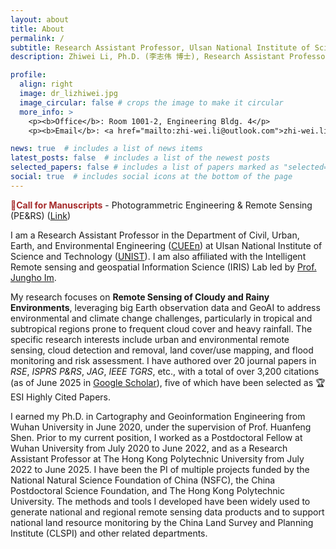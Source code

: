 ```yaml
---
layout: about
title: About
permalink: /
subtitle: Research Assistant Professor, Ulsan National Institute of Science and Technology
description: Zhiwei Li, Ph.D. (李志伟 博士), Research Assistant Professor, Ulsan National Institute of Science and Technology (UNIST)

profile:
  align: right
  image: dr_lizhiwei.jpg
  image_circular: false # crops the image to make it circular
  more_info: >
    <p><b>Office</b>: Room 1001-2, Engineering Bldg. 4</p>
    <p><b>Email</b>: <a href="mailto:zhi-wei.li@outlook.com">zhi-wei.li@outlook.com</a></p>

news: true  # includes a list of news items
latest_posts: false  # includes a list of the newest posts
selected_papers: false # includes a list of papers marked as "selected={true}"
social: true  # includes social icons at the bottom of the page
---
```


**<font color=brown>:pushpin:Call for Manuscripts</font>** - Photogrammetric Engineering & Remote Sensing (PE&RS) ([Link](https://my.asprs.org/PERS))

I am a Research Assistant Professor in the Department of Civil, Urban, Earth, and Environmental Engineering (<a href='https://uee.unist.ac.kr/eng/'>CUEEn</a>) at Ulsan National Institute of Science and Technology (<a href='https://www.unist.ac.kr/'>UNIST</a>). I am also affiliated with the Intelligent Remote sensing and geospatial Information Science (IRIS) Lab led by [Prof. Jungho Im](https://irisunist.wixsite.com/irislab).

My research focuses on **Remote Sensing of Cloudy and Rainy Environments**, leveraging big Earth observation data and GeoAI to address environmental and climate change challenges, particularly in tropical and subtropical regions prone to frequent cloud cover and heavy rainfall. The specific research interests include urban and environmental remote sensing, cloud detection and removal, land cover/use mapping, and flood monitoring and risk assessment. I have authored over 20 journal papers in *RSE*, *ISPRS P&RS*, *JAG*, *IEEE TGRS*, etc., with a total of over 3,200 citations (as of June 2025 in <a href='https://scholar.google.com/citations?user=SlXpfWMAAAAJ&hl=en'>Google Scholar</a>), five of which have been selected as 🏆ESI Highly Cited Papers.

I earned my Ph.D. in Cartography and Geoinformation Engineering from Wuhan University in June 2020, under the supervision of Prof. Huanfeng Shen. Prior to my current position, I worked as a Postdoctoral Fellow at Wuhan University from July 2020 to June 2022, and as a Research Assistant Professor at The Hong Kong Polytechnic University from July 2022 to June 2025. I have been the PI of multiple projects funded by the National Natural Science Foundation of China (NSFC), the China Postdoctoral Science Foundation, and The Hong Kong Polytechnic University. The methods and tools I developed have been widely used to generate national and regional remote sensing data products and to support national land resource monitoring by the China Land Survey and Planning Institute (CLSPI) and other related departments.
